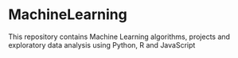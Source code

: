 # MachineLearning
This repository contains Machine Learning algorithms, projects and exploratory data analysis using Python, R and JavaScript
